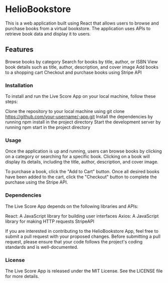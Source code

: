 # HelioBookstore 

This is a web application built using React that allows users to browse and purchase books from a virtual bookstore. The application uses APIs to retrieve book data and display it to users.

## Features
Browse books by category
Search for books by title, author, or ISBN
View book details such as title, author, description, and cover image
Add books to a shopping cart
Checkout and purchase books using Stripe API

### Installation

To install and run the Live Score App on your local machine, follow these steps:

Clone the repository to your local machine using git clone https://github.com/your-username/-app.git
Install the dependencies by running npm install in the project directory
Start the development server by running npm start in the project directory

### Usage
Once the application is up and running, users can browse books by clicking on a category or searching for a specific book. Clicking on a book will display its details, including the title, author, description, and cover image.

To purchase a book, click the "Add to Cart" button. Once all desired books have been added to the cart, click the "Checkout" button to complete the purchase using the Stripe API.

### Dependencies

The Live Score App depends on the following libraries and APIs:

React: A JavaScript library for building user interfaces
Axios: A JavaScript library for making HTTP requests
StripeAPI

If you are interested in contributing to the HelioBookstore App, feel free to submit a pull request with your proposed changes. Before submitting a pull request, please ensure that your code follows the project's coding standards and is well-documented.

### License

The Live Score App is released under the MIT License. See the LICENSE file for more details.

